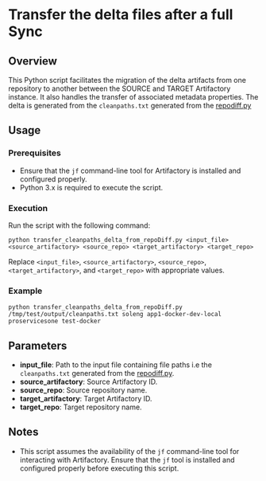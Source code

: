 

# Transfer the delta files after a full Sync

## Overview
This Python script facilitates the migration of the delta artifacts from one repository to another between the SOURCE and TARGET Artifactory instance.
It also handles the transfer of associated metadata properties.
The delta is generated from the `cleanpaths.txt` generated from the  [repodiff.py](../repoDiff/repodiff.py)

## Usage
### Prerequisites
- Ensure that the `jf` command-line tool for Artifactory is installed and configured properly.
- Python 3.x is required to execute the script.


### Execution
Run the script with the following command:

```
python transfer_cleanpaths_delta_from_repoDiff.py <input_file> <source_artifactory> <source_repo> <target_artifactory> <target_repo>
```

Replace `<input_file>`, `<source_artifactory>`, `<source_repo>`, `<target_artifactory>`, and `<target_repo>` with appropriate values.

### Example
```
python transfer_cleanpaths_delta_from_repoDiff.py /tmp/test/output/cleanpaths.txt soleng app1-docker-dev-local proservicesone test-docker
```

## Parameters
- **input_file**: Path to the input file containing file paths i.e the `cleanpaths.txt` generated from the  [repodiff.py](../repoDiff/repodiff.py).
- **source_artifactory**: Source Artifactory ID.
- **source_repo**: Source repository name.
- **target_artifactory**: Target Artifactory ID.
- **target_repo**: Target repository name.

## Notes
- This script assumes the availability of the `jf` command-line tool for interacting with Artifactory. Ensure that the `jf` tool is installed and configured properly before executing this script.

